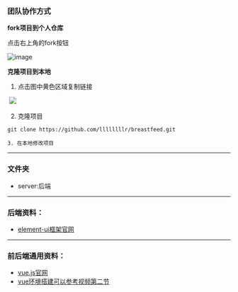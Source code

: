 ### 团队协作方式

**fork项目到个人仓库**

点击右上角的fork按钮

![image](http://pzaqt7zjy.bkt.clouddn.com/20191031212714.png)

**克隆项目到本地**

1. 点击图中黄色区域复制链接 

​        ![](http://pzaqt7zjy.bkt.clouddn.com/20191031212836.png)

2. 克隆项目

```  
git clone https://github.com/llllllllr/breastfeed.git
```

    3. 在本地修改项目

---

### 文件夹

- server:后端

---

### 后端资料：

- [element-ui框架官网](https://element.eleme.cn/#/zh-CN)

---

### 前后端通用资料：

- [vue.js官网]( https://cn.vuejs.org/ )
- [vue环境搭建可以参考视频第二节]( https://www.bilibili.com/video/av61406142?from=search&seid=18091142834129939388 )



